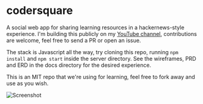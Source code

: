 # codersquare

A social web app for sharing learning resources in a hackernews-style
experience. I'm building this publicly on my [YouTube
channel](https://www.youtube.com/playlist?list=PL9ExMy1CBZjmRw0JcocbXKdy271BvWBGq),
contributions are welcome, feel free to send a PR or open an issue.

The stack is Javascript all the way, try cloning this repo, running `npm
install` and `npm start` inside the server directory. See the wireframes, PRD
and ERD in the docs directory for the desired experience.

This is an MIT repo that we're using for learning, feel free to fork away and
use as you wish.

![Screenshot](/../main/docs/ui%20designs/1%20home%20page.png)
